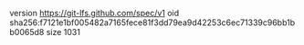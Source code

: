 version https://git-lfs.github.com/spec/v1
oid sha256:f7121e1bf005482a7165fece81f3dd79ea9d42253c6ec71339c96bb1bb0065d8
size 1031

